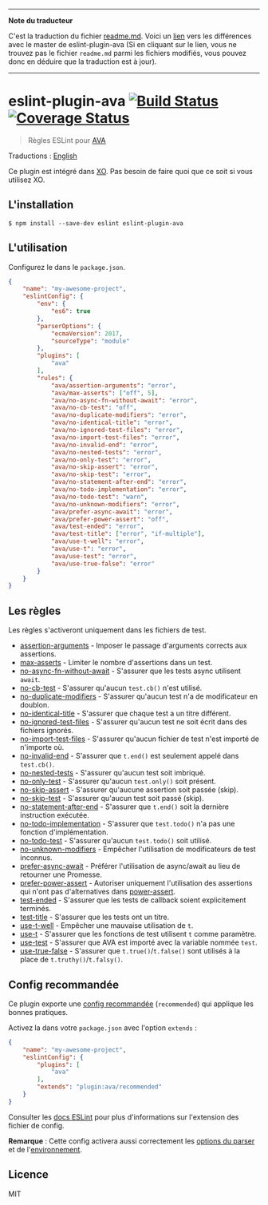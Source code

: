 ___
**Note du traducteur**

C'est la traduction du fichier [readme.md](https://github.com/avajs/eslint-plugin-ava/blob/master/readme.md). Voici un [lien](https://github.com/avajs/eslint-plugin-ava/compare/0134e94e5450341a88654d9fdcc1d0fb3833b34d...master#diff-0730bb7c2e8f9ea2438b52e419dd86c9) vers les différences avec le master de eslint-plugin-ava (Si en cliquant sur le lien, vous ne trouvez pas le fichier `readme.md` parmi les fichiers modifiés, vous pouvez donc en déduire que la traduction est à jour).
___
# eslint-plugin-ava [![Build Status](https://travis-ci.org/avajs/eslint-plugin-ava.svg?branch=master)](https://travis-ci.org/avajs/eslint-plugin-ava) [![Coverage Status](https://coveralls.io/repos/github/avajs/eslint-plugin-ava/badge.svg?branch=master)](https://coveralls.io/github/avajs/eslint-plugin-ava?branch=master)

> Règles ESLint pour [AVA](https://ava.li)

Traductions : [English](https://github.com/avajs/eslint-plugin-ava/blob/master/readme.md)

Ce plugin est intégré dans [XO](https://github.com/xojs/xo). Pas besoin de faire quoi que ce soit si vous utilisez XO.


## L'installation

```
$ npm install --save-dev eslint eslint-plugin-ava
```


## L'utilisation

Configurez le dans le `package.json`.

```json
{
	"name": "my-awesome-project",
	"eslintConfig": {
		"env": {
			"es6": true
		},
		"parserOptions": {
			"ecmaVersion": 2017,
			"sourceType": "module"
		},
		"plugins": [
			"ava"
		],
		"rules": {
			"ava/assertion-arguments": "error",
			"ava/max-asserts": ["off", 5],
			"ava/no-async-fn-without-await": "error",
			"ava/no-cb-test": "off",
			"ava/no-duplicate-modifiers": "error",
			"ava/no-identical-title": "error",
			"ava/no-ignored-test-files": "error",
			"ava/no-import-test-files": "error",
			"ava/no-invalid-end": "error",
			"ava/no-nested-tests": "error",
			"ava/no-only-test": "error",
			"ava/no-skip-assert": "error",
			"ava/no-skip-test": "error",
			"ava/no-statement-after-end": "error",
			"ava/no-todo-implementation": "error",
			"ava/no-todo-test": "warn",
			"ava/no-unknown-modifiers": "error",
			"ava/prefer-async-await": "error",
			"ava/prefer-power-assert": "off",
			"ava/test-ended": "error",
			"ava/test-title": ["error", "if-multiple"],
			"ava/use-t-well": "error",
			"ava/use-t": "error",
			"ava/use-test": "error",
			"ava/use-true-false": "error"
		}
	}
}
```


## Les règles

Les règles s'activeront uniquement dans les fichiers de test.

- [assertion-arguments](docs/rules/assertion-arguments.md) - Imposer le passage d'arguments corrects aux assertions.
- [max-asserts](docs/rules/max-asserts.md) - Limiter le nombre d'assertions dans un test.
- [no-async-fn-without-await](docs/rules/no-async-fn-without-await.md) - S'assurer que les tests async utilisent `await`.
- [no-cb-test](docs/rules/no-cb-test.md) - S'assurer qu'aucun `test.cb()` n'est utilisé.
- [no-duplicate-modifiers](docs/rules/no-duplicate-modifiers.md) - S'assurer qu'aucun test n'a de modificateur en doublon.
- [no-identical-title](docs/rules/no-identical-title.md) - S'assurer que chaque test a un titre différent.
- [no-ignored-test-files](docs/rules/no-ignored-test-files.md) - S'assurer qu'aucun test ne soit écrit dans des fichiers ignorés.
- [no-import-test-files](docs/rules/no-import-test-files.md) - S'assurer qu'aucun fichier de test n'est importé de n'importe où.
- [no-invalid-end](docs/rules/no-invalid-end.md) - S'assurer que `t.end()` est seulement appelé dans `test.cb()`.
- [no-nested-tests](docs/rules/no-nested-tests.md) - S'assurer qu'aucun test soit imbriqué.
- [no-only-test](docs/rules/no-only-test.md) - S'assurer qu'aucun `test.only()` soit présent.
- [no-skip-assert](docs/rules/no-skip-assert.md) - S'assurer qu'aucune assertion soit passée (skip).
- [no-skip-test](docs/rules/no-skip-test.md) - S'assurer qu'aucun test soit passé (skip).
- [no-statement-after-end](docs/rules/no-statement-after-end.md) - S'assurer que `t.end()` soit la dernière instruction exécutée.
- [no-todo-implementation](docs/rules/no-todo-implementation.md) - S'assurer que `test.todo()` n'a pas une fonction d'implémentation.
- [no-todo-test](docs/rules/no-todo-test.md) - S'assurer qu'aucun `test.todo()` soit utilisé.
- [no-unknown-modifiers](docs/rules/no-unknown-modifiers.md) - Empêcher l'utilisation de modificateurs de test inconnus.
- [prefer-async-await](docs/rules/prefer-async-await.md) - Préférer l'utilisation de async/await au lieu de retourner une Promesse.
- [prefer-power-assert](docs/rules/prefer-power-assert.md) - Autoriser uniquement l'utilisation des assertions qui n'ont pas d'alternatives dans [power-assert](https://github.com/power-assert-js/power-assert).
- [test-ended](docs/rules/test-ended.md) - S'assurer que les tests de callback soient explicitement terminés.
- [test-title](docs/rules/test-title.md) - S'assurer que les tests ont un titre.
- [use-t-well](docs/rules/use-t-well.md) - Empêcher une mauvaise utilisation de `t`.
- [use-t](docs/rules/use-t.md) - S'assurer que les fonctions de test utilisent `t` comme paramètre.
- [use-test](docs/rules/use-test.md) - S'assurer que AVA est importé avec la variable nommée `test`.
- [use-true-false](docs/rules/use-true-false.md) - S'assurer que `t.true()`/`t.false()` sont utilisés à la place de `t.truthy()`/`t.falsy()`.


## Config recommandée

Ce plugin exporte une [config recommandée](https://github.com/avajs/eslint-plugin-ava/blob/master/index.js) (`recommended`) qui applique les bonnes pratiques.

Activez la dans votre `package.json` avec l'option `extends` :

```json
{
	"name": "my-awesome-project",
	"eslintConfig": {
		"plugins": [
			"ava"
		],
		"extends": "plugin:ava/recommended"
	}
}
```

Consulter les [docs ESLint](http://eslint.org/docs/user-guide/configuring#extending-configuration-files) pour plus d'informations sur l'extension des fichier de config.

**Remarque** : Cette config activera aussi correctement les [options du parser](http://eslint.org/docs/user-guide/configuring#specifying-parser-options) et de l'[environnement](http://eslint.org/docs/user-guide/configuring#specifying-environments).


## Licence

MIT
